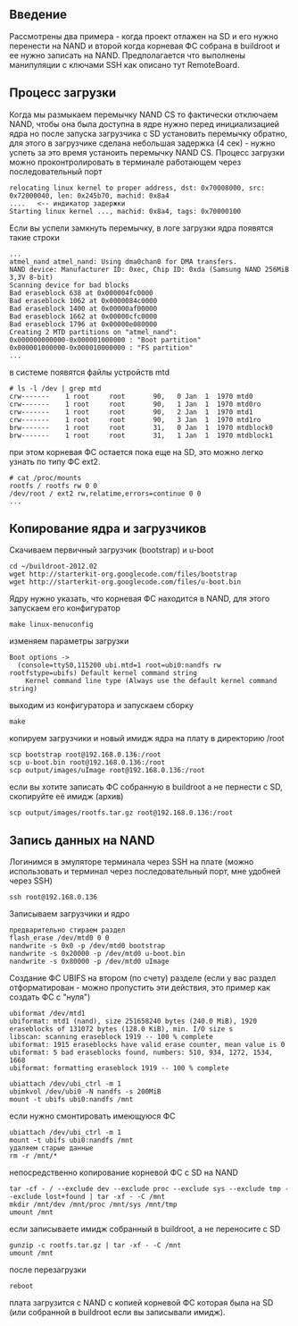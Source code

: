 ## Введение ##

Рассмотрены два примера - когда проект отлажен на SD и его нужно перенести на NAND и второй когда корневая ФС собрана в buildroot и ее нужно записать на NAND. Предполагается что выполнены манипуляции с ключами SSH как описано тут RemoteBoard.

## Процесс загрузки ##

Когда мы размыкаем перемычку NAND CS то фактически отключаем NAND, чтобы она была доступна в ядре нужно перед инициализацией ядра но после запуска загрузчика с SD установить перемычку обратно, для этого в загрузчике сделана небольшая задержка (4 сек) - нужно успеть за это время устаноить перемычку NAND CS. Процесс загрузки можно проконтролировать в терминале работающем через последовательный порт
```
relocating linux kernel to proper address, dst: 0x70008000, src: 0x72000040, len: 0x245b70, machid: 0x8a4
....   <-- индикатор задержки
Starting linux kernel ..., machid: 0x8a4, tags: 0x70000100
```
Если вы успели замкнуть перемычку, в логе загрузки ядра появятся такие строки
```
...
atmel_nand atmel_nand: Using dma0chan0 for DMA transfers.
NAND device: Manufacturer ID: 0xec, Chip ID: 0xda (Samsung NAND 256MiB 3,3V 8-bit)
Scanning device for bad blocks
Bad eraseblock 638 at 0x000004fc0000
Bad eraseblock 1062 at 0x0000084c0000
Bad eraseblock 1400 at 0x00000af00000
Bad eraseblock 1662 at 0x00000cfc0000
Bad eraseblock 1796 at 0x00000e080000
Creating 2 MTD partitions on "atmel_nand":
0x000000000000-0x000001000000 : "Boot partition"
0x000001000000-0x000010000000 : "FS partition"
...
```
в системе появятся файлы устройств mtd
```
# ls -l /dev | grep mtd
crw-------    1 root     root       90,   0 Jan  1  1970 mtd0
crw-------    1 root     root       90,   1 Jan  1  1970 mtd0ro
crw-------    1 root     root       90,   2 Jan  1  1970 mtd1
crw-------    1 root     root       90,   3 Jan  1  1970 mtd1ro
brw-------    1 root     root       31,   0 Jan  1  1970 mtdblock0
brw-------    1 root     root       31,   1 Jan  1  1970 mtdblock1
```
при этом корневая ФС остается пока еще на SD, это можно легко узнать по типу ФС ext2.
```
# cat /proc/mounts 
rootfs / rootfs rw 0 0
/dev/root / ext2 rw,relatime,errors=continue 0 0
...
```

## Копирование ядра и загрузчиков ##

Скачиваем первичный загрузчик (bootstrap) и u-boot
```
cd ~/buildroot-2012.02
wget http://starterkit-org.googlecode.com/files/bootstrap
wget http://starterkit-org.googlecode.com/files/u-boot.bin
```

Ядру нужно указать, что корневая ФС находится в NAND, для этого запускаем его конфигуратор
```
make linux-menuconfig
```
изменяем параметры загрузки
```
Boot options ->
  (console=ttyS0,115200 ubi.mtd=1 root=ubi0:nandfs rw rootfstype=ubifs) Default kernel command string
    Kernel command line type (Always use the default kernel command string) 
```
выходим из конфигуратора и запускаем сборку
```
make
```
копируем загрузчики и новый имидж ядра на плату в директорию /root
```
scp bootstrap root@192.168.0.136:/root
scp u-boot.bin root@192.168.0.136:/root
scp output/images/uImage root@192.168.0.136:/root
```
если вы хотите записать ФС собранную в buildroot а не пернести с SD, скопируйте её имидж (архив)
```
scp output/images/rootfs.tar.gz root@192.168.0.136:/root
```

## Запись данных на NAND ##

Логинимся в эмуляторе терминала через SSH на плате (можно использовать и терминал через последовательный порт, мне удобней через SSH)
```
ssh root@192.168.0.136
```
Записываем загрузчики и ядро
```
предварительно стираем раздел
flash_erase /dev/mtd0 0 0
nandwrite -s 0x0 -p /dev/mtd0 bootstrap
nandwrite -s 0x20000 -p /dev/mtd0 u-boot.bin
nandwrite -s 0x80000 -p /dev/mtd0 uImage
```
Создание ФС UBIFS на втором (по счету) разделе (если у вас раздел отформатирован - можно пропустить эти действия, это пример как создать ФС с "нуля")
```
ubiformat /dev/mtd1
ubiformat: mtd1 (nand), size 251658240 bytes (240.0 MiB), 1920 eraseblocks of 131072 bytes (128.0 KiB), min. I/O size s
libscan: scanning eraseblock 1919 -- 100 % complete  
ubiformat: 1915 eraseblocks have valid erase counter, mean value is 0
ubiformat: 5 bad eraseblocks found, numbers: 510, 934, 1272, 1534, 1668
ubiformat: formatting eraseblock 1919 -- 100 % complete  
```
```
ubiattach /dev/ubi_ctrl -m 1
ubimkvol /dev/ubi0 -N nandfs -s 200MiB
mount -t ubifs ubi0:nandfs /mnt
```
если нужно смонтировать имеющуюся ФС
```
ubiattach /dev/ubi_ctrl -m 1
mount -t ubifs ubi0:nandfs /mnt
удаляем старые данные
rm -r /mnt/*
```
непосредственно копирование корневой ФС с SD на NAND
```
tar -cf - / --exclude dev --exclude proc --exclude sys --exclude tmp --exclude lost+found | tar -xf - -C /mnt
mkdir /mnt/dev /mnt/proc /mnt/sys /mnt/tmp
umount /mnt
```
если записываете имидж собранный в buildroot, а не переносите с SD
```
gunzip -c rootfs.tar.gz | tar -xf - -C /mnt
umount /mnt
```

после перезагрузки
```
reboot
```
плата загрузится с NAND с копией корневой ФС которая была на SD (или собранной в buildroot если вы записывали имидж).